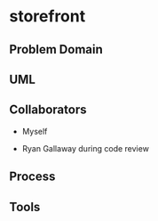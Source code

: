 # storefront

## Problem Domain

## UML

## Collaborators

- Myself

- Ryan Gallaway during code review

## Process

## Tools
